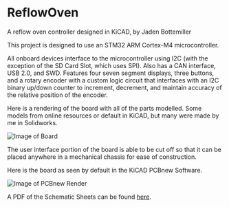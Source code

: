 # ReflowOven
A reflow oven controller designed in KiCAD, by Jaden Bottemiller

This project is designed to use an STM32 ARM Cortex-M4 microcontroller. 

All onboard devices interface to the microcontroller using I2C (with the exception of the SD Card Slot, which uses SPI). Also has a CAN interface, USB 2.0, and SWD. Features four seven segment displays, three buttons, and a rotary encoder with a custom logic circuit that interfaces with an I2C binary up/down counter to increment, decrement, and maintain accuracy of the relative position of the encoder.

Here is a rendering of the board with all of the parts modelled.
Some models from online resources or default in KiCAD, but many were made by me in Solidworks.

![Image of Board](https://github.com/Baldstrom/ReflowOven/tree/main/Pics/board_render.png)

The user interface portion of the board is able to be cut off so that it can be placed anywhere in a mechanical chassis for ease of construction.

Here is the board as seen by default in the KiCAD PCBnew Software.

![Image of PCBnew Render](https://github.com/Baldstrom/ReflowOven/tree/main/Pics/Board.png)

A PDF of the Schematic Sheets can be found [here](https://github.com/Baldstrom/ReflowOven/blob/main/PDFs/ReflowOven.pdf).

